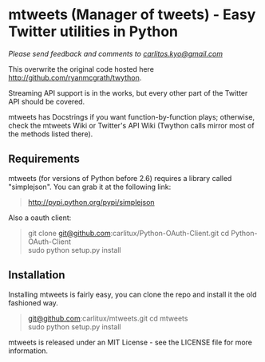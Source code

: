mtweets (Manager of tweets) - Easy Twitter utilities in Python
=========================================================================================

*Please send feedback and comments to carlitos.kyo@gmail.com*

This overwrite the original code hosted here http://github.com/ryanmcgrath/twython.

Streaming API support is in the works, but every other part of the Twitter API should be covered.

mtweets has Docstrings if you want function-by-function plays; otherwise, check the mtweets Wiki or 
Twitter's API Wiki (Twython calls mirror most of the methods listed there).

Requirements
-----------------------------------------------------------------------------------------------------
mtweets (for versions of Python before 2.6) requires a library called
"simplejson". You can grab it at the following link:

> http://pypi.python.org/pypi/simplejson

Also a oauth client:

> git clone git@github.com:carlitux/Python-OAuth-Client.git
> cd Python-OAuth-Client  
> sudo python setup.py install  

Installation
-----------------------------------------------------------------------------------------------------
Installing mtweets is fairly easy, you can clone the repo and install it the old fashioned way.

> git@github.com:carlitux/mtweets.git
> cd mtweets  
> sudo python setup.py install  


mtweets is released under an MIT License - see the LICENSE file for more information.
